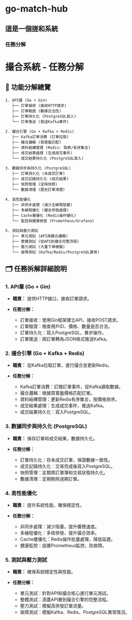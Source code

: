 # go-match-hub

## 這是一個搓和系統

### 任務分解
# 撮合系統 - 任務分解

## 🌟 功能分解總覽

```
1. API層 (Go + Gin)
   ├── 訂單接收 (接收HTTP請求)
   ├── 訂單驗證 (數據合法性)
   ├── 訂單持久化 (PostgreSQL寫入)
   └── 訂單推送 (發送Kafka事件)

2. 撮合引擎 (Go + Kafka + Redis)
   ├── Kafka訂單消費 (訂單拉取)
   ├── 撮合邏輯 (買賣盤匹配)
   ├── 資料結構管理 (Redis: 跳表/有序集合)
   ├── 成交結果處理 (生成成交事件)
   └── 成交結果持久化 (PostgreSQL寫入)

3. 數據同步與持久化 (PostgreSQL)
   ├── 訂單持久化 (未成交訂單)
   ├── 成交記錄持久化 (成交結果)
   ├── 快照管理 (定時快照)
   └── 數據清理 (歷史訂單清理)

4. 高性能優化
   ├── 非同步處理 (減少主線程阻塞)
   ├── 多線程優化 (撮合併發處理)
   ├── Cache層優化 (Redis操作優化)
   └── 監控與健康檢查 (Prometheus/Grafana)

5. 測試與壓力測試
   ├── 單元測試 (API與撮合邏輯)
   ├── 整體測試 (從API到撮合完整流程)
   ├── 壓力測試 (大量下單模擬)
   └── 故障測試 (Kafka/Redis/PostgreSQL異常)
```

## 🗂️ 任務拆解詳細說明

### 1. API層 (Go + Gin)

* **職責：** 提供HTTP接口，接收訂單請求。
* **任務分解：**

  * 訂單接收：使用Gin框架建立API，接收POST請求。
  * 訂單驗證：檢查用戶ID、價格、數量是否合法。
  * 訂單持久化：寫入PostgreSQL，異步操作。
  * 訂單推送：將訂單轉為JSON格式推送Kafka。

### 2. 撮合引擎 (Go + Kafka + Redis)

* **職責：** 從Kafka拉取訂單，進行撮合並更新Redis。
* **任務分解：**

  * Kafka訂單消費：訂閱訂單事件，從Kafka讀取數據。
  * 撮合邏輯：根據買賣盤價格匹配訂單。
  * 資料結構管理：更新Redis有序集合，按價格排序。
  * 成交結果處理：生成成交事件，推送Kafka。
  * 成交結果持久化：寫入PostgreSQL。

### 3. 數據同步與持久化 (PostgreSQL)

* **職責：** 保存訂單和成交結果，數據持久化。
* **任務分解：**

  * 訂單持久化：存未成交訂單，保證數據一致性。
  * 成交記錄持久化：交易完成後寫入PostgreSQL。
  * 快照管理：定期將訂單簿和交易狀態持久化。
  * 數據清理：定期刪除過期訂單。

### 4. 高性能優化

* **職責：** 提升系統性能，確保穩定性。
* **任務分解：**

  * 非同步處理：減少阻塞，提升響應速度。
  * 多線程優化：多核併發，提升撮合效率。
  * Cache層優化：Redis操作批量處理，降低延遲。
  * 健康監控：設置Prometheus監控，防故障。

### 5. 測試與壓力測試

* **職責：** 確保系統穩定性與性能。
* **任務分解：**

  * 單元測試：針對API和撮合核心進行單元測試。
  * 整體測試：涵蓋API層到撮合引擎的完整流程。
  * 壓力測試：模擬高併發訂單流量。
  * 故障測試：模擬Kafka、Redis、PostgreSQL異常情況。
